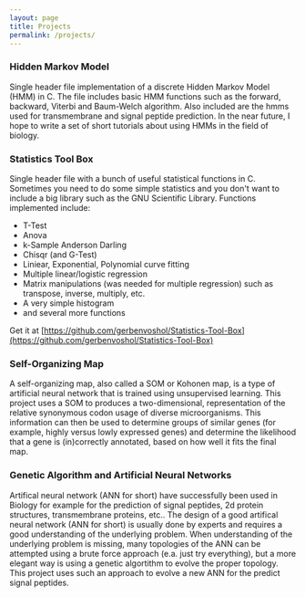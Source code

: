 ```yaml
---
layout: page
title: Projects
permalink: /projects/
---
```


### Hidden Markov Model

Single header file implementation of a discrete Hidden Markov Model (HMM) in C. The file includes basic HMM functions such as the forward, backward, Viterbi and Baum-Welch algorithm. Also included are the hmms used for transmembrane and signal peptide prediction. In the near future, I hope to write a set of short tutorials about using HMMs in the field of biology.

### Statistics Tool Box

Single header file with a bunch of useful statistical functions in C. Sometimes you need to do some simple statistics and you don't want to include a big library such as the GNU Scientific Library. Functions implemented include:
* T-Test
* Anova
* k-Sample Anderson Darling
* Chisqr (and G-Test)
* Liniear, Exponential, Polynomial curve fitting
* Multiple linear/logistic regression
* Matrix manipulations (was needed for multiple regression) such as transpose, inverse, multiply, etc.
* A very simple histogram
* and several more functions

Get it at [https://github.com/gerbenvoshol/Statistics-Tool-Box](https://github.com/gerbenvoshol/Statistics-Tool-Box)

### Self-Organizing Map

A self-organizing map, also called a SOM or Kohonen map, is a type of artificial neural network that is trained using unsupervised learning. This project uses a SOM to produces a two-dimensional, representation of the relative synonymous codon usage of diverse microorganisms. This information can then be used to determine groups of similar genes (for example, highly versus lowly expressed genes) and determine the likelihood that a gene is (in)correctly annotated, based on how well it fits the final map.

### Genetic Algorithm and Artificial Neural Networks

Artifical neural network (ANN for short) have successfully been used in Biology for example for the prediction of signal peptides, 2d protein structures, transmembrane proteins, etc.. The design of a good artifical neural network (ANN for short) is usually done by experts and requires a good understanding of the underlying problem. When understanding of the underlying problem is missing, many topologies of the ANN can be attempted using a brute force approach (e.a. just try everything), but a more elegant way is using a genetic algortithm to evolve the proper topology. This project uses such an approach to evolve a new ANN for the predict signal peptides.
